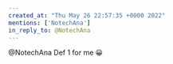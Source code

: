 ```yaml
---
created_at: "Thu May 26 22:57:35 +0000 2022"
mentions: ['NotechAna']
in_reply_to: @NotechAna
---
```


@NotechAna Def 1 for me 😀